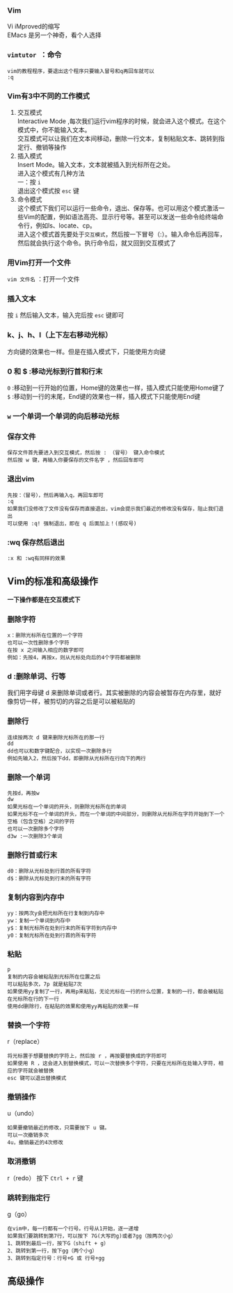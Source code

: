 ### Vim 
Vi iMproved的缩写    
EMacs 是另一个神奇，看个人选择   
### `vimtutor `：命令

	vim的教程程序，要退出这个程序只要输入冒号和q再回车就可以
	:q
### Vim有3中不同的工作模式 
 
1. 交互模式  
Interactive Mode ,每次我们运行vim程序的时候，就会进入这个模式。在这个模式中，你不能输入文本。  
交互模式可以让我们在文本间移动，删除一行文本，复制粘贴文本、跳转到指定行、撤销等操作  
2. 插入模式  
Insert Mode。输入文本，文本就被插入到光标所在之处。  
进入这个模式有几种方法  
一：按 `i`   
退出这个模式按 `esc` 键
3. 命令模式  
这个模式下我们可以运行一些命令，退出、保存等。也可以用这个模式激活一些Vim的配置，例如语法高亮、显示行号等。甚至可以发送一些命令给终端命令行，例如ls、locate、cp。  
进入这个模式首先要处于`交互模式`，然后按一下冒号（:）。输入命令后再回车，然后就会执行这个命令。执行命令后，就又回到交互模式了 

### 用Vim打开一个文件  
`vim 文件名` ：打开一个文件  
### 插入文本 
按 `i` 然后输入文本，输入完后按 `esc` 键即可  
### k、j、h、l（上下左右移动光标）
方向键的效果也一样。但是在插入模式下，只能使用方向键
### 0 和 $ :移动光标到行首和行末  
`0` :移动到一行开始的位置，Home键的效果也一样，插入模式只能使用Home键了  
`$` :移动到一行的末尾，End键的效果也一样，插入模式下只能使用End键  
### `w` 一个单词一个单词的向后移动光标  
### 保存文件

	保存文件首先要进入到交互模式，然后按 : （冒号） 键入命令模式  
	然后按 w 键，再输入你要保存的文件名字 ，然后回车即可
### 退出vim  

	先按：（冒号），然后再输入q，再回车即可
	:q
	如果我们没修改了文件没有保存而直接退出，vim会提示我们最近的修改没有保存，阻止我们退出  
	可以使用 :q! 强制退出，即在 q 后面加上！(感叹号)  
### :wq 保存然后退出

	:x 和 :wq有同样的效果  
## Vim的标准和高级操作  
**一下操作都是在交互模式下**
### 删除字符  

	x：删除光标所在位置的一个字符  
	也可以一次性删除多个字符  
	在按 x 之间输入相应的数字即可 
	例如：先按4，再按x，则从光标处向后的4个字符都被删除
### d :删除单词、行等  
我们用字母键 d 来删除单词或者行。其实被删除的内容会被暂存在内存里，就好像剪切一样，被剪切的内容之后是可以被粘贴的   
### 删除行  

	连续按两次 d 键来删除光标所在的那一行  
	dd
	dd也可以和数字键配合，以实现一次删除多行
	例如先输入2，然后按下dd，即删除从光标所在行向下的两行
### 删除一个单词  

	先按d，再按w
	dw    
	如果光标在一个单词的开头，则删除光标所在的单词  
	如果光标不在一个单词的开头，而在一个单词的中间部分，则删除从光标所在字符开始到下一个空格（包含空格）之间的字符 
	也可以一次删除多个字符
	d3w :一次删除3个单词
### 删除行首或行末

	d0：删除从光标处到行首的所有字符  
	d$：删除从光标处到行末的所有字符 
### 复制内容到内存中
	
	yy：按两次y会把光标所在行复制到内存中  
	yw：复制一个单词到内存中
	y$：复制光标所在处到行末的所有字符到内存中 
	y0：复制光标所在处到行首的所有字符  
### 粘贴

	p
	复制的内容会被粘贴到光标所在位置之后
	可以粘贴多次，7p 就是粘贴7次
	如果使用yy复制了一行，再用p来粘贴，无论光标在一行的什么位置，复制的一行，都会被粘贴在光标所在行的下一行  
	使用dd删除行，在粘贴的效果和使用yy再粘贴的效果一样
### 替换一个字符
r（replace）

	将光标置于想要替换的字符上，然后按 r ，再按要替换成的字符即可
	如果使用 R ，这会进入到替换模式，可以一次替换多个字符，只要在光标所在处输入字符，相应的字符就会被替换  
	esc 键可以退出替换模式
### 撤销操作  
u（undo）

	如果要撤销最近的修改，只需要按下 u 键。
	可以一次撤销多次
	4u，撤销最近的4次修改
### 取消撤销
r（redo）
按下 `Ctrl + r` 键
### 跳转到指定行
g（go）  

	在vim中，每一行都有一个行号。行号从1开始，逐一递增
	如果我们要跳转到第7行，可以按下 7G(大写的g)或者7gg（按两次小g）
	1、跳转到最后一行，按下G（shift + g）
	2、跳转到第一行，按下gg（两个小g）
	3、跳转到指定行号：行号+G 或 行号+gg
## 高级操作




	
	


	


